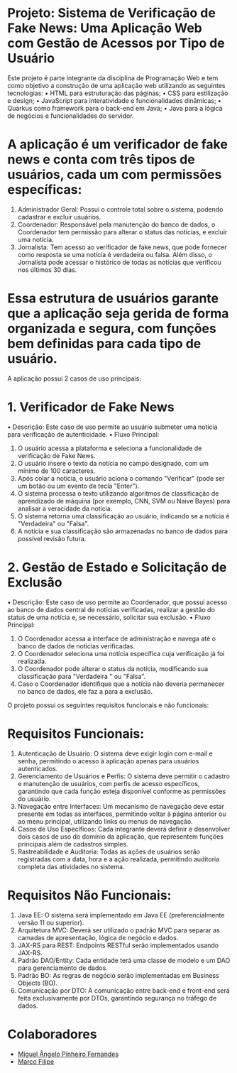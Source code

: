# Projeto: Sistema de Verificação de Fake News: Uma Aplicação Web com Gestão de Acessos por Tipo de Usuário

Este projeto é parte integrante da disciplina de Programação Web e tem como objetivo a construção de uma aplicação web utilizando as seguintes tecnologias:
•	HTML para estruturação das páginas;
•	CSS para estilização e design;
•	JavaScript para interatividade e funcionalidades dinâmicas;
•	Quarkus como framework para o back-end em Java;
•	Java para a lógica de negócios e funcionalidades do servidor.

# A aplicação é um verificador de fake news e conta com três tipos de usuários, cada um com permissões específicas:
1.	Administrador Geral: Possui o controle total sobre o sistema, podendo cadastrar e excluir usuários.
2.	Coordenador: Responsável pela manutenção do banco de dados, o Coordenador tem permissão para alterar o status das notícias, e excluir uma notícia. 
3.	Jornalista: Tem acesso ao verificador de fake news, que pode fornecer como resposta se uma notícia é verdadeira ou falsa. Além disso, o Jornalista pode acessar o histórico de todas as notícias que verificou nos últimos 30 dias.

# Essa estrutura de usuários garante que a aplicação seja gerida de forma organizada e segura, com funções bem definidas para cada tipo de usuário.
A aplicação possui 2 casos de uso principais:

# 1. Verificador de Fake News
•	Descrição: Este caso de uso permite ao usuário submeter uma notícia para verificação de autenticidade.
•	Fluxo Principal:
1.	O usuário acessa a plataforma e seleciona a funcionalidade de verificação de Fake News.
2.	O usuário insere o texto da notícia no campo designado, com um mínimo de 100 caracteres.
3.	Após colar a notícia, o usuário aciona o comando "Verificar" (pode ser um botão ou um evento de tecla "Enter").
4.	O sistema processa o texto utilizando algoritmos de classificação de aprendizado de máquina (por exemplo, CNN, SVM ou Naive Bayes) para analisar a veracidade da notícia.
5.	O sistema retorna uma classificação ao usuário, indicando se a notícia é "Verdadeira" ou "Falsa".
6.	A notícia e sua classificação são armazenadas no banco de dados para possível revisão futura.

# 2. Gestão de Estado e Solicitação de Exclusão
•	Descrição: Este caso de uso permite ao Coordenador, que possui acesso ao banco de dados central de notícias verificadas, realizar a gestão do status de uma notícia e, se necessário, solicitar sua exclusão.
•	Fluxo Principal:
1.	O Coordenador acessa a interface de administração e navega até o banco de dados de notícias verificadas.
2.	O Coordenador seleciona uma notícia específica cuja verificação já foi realizada.
3.	O Coordenador pode alterar o status da notícia, modificando sua classificação para "Verdadeira " ou "Falsa".
4.	Caso o Coordenador identifique que a notícia não deveria permanecer no banco de dados, ele faz a para a exclusão.

O projeto possui os seguintes requisitos funcionais e não funcionais:

# Requisitos Funcionais:
1.	Autenticação de Usuário: O sistema deve exigir login com e-mail e senha, permitindo o acesso à aplicação apenas para usuários autenticados.
2.	Gerenciamento de Usuários e Perfis: O sistema deve permitir o cadastro e manutenção de usuários, com perfis de acesso específicos, garantindo que cada função esteja disponível conforme as permissões do usuário.
3.	Navegação entre Interfaces: Um mecanismo de navegação deve estar presente em todas as interfaces, permitindo voltar à página anterior ou ao menu principal, utilizando links ou menus de navegação.
4.	Casos de Uso Específicos: Cada integrante deverá definir e desenvolver dois casos de uso do domínio da aplicação, que representem funções principais além de cadastros simples.
5.	Rastreabilidade e Auditoria: Todas as ações de usuários serão registradas com a data, hora e a ação realizada, permitindo auditoria completa das atividades no sistema.

# Requisitos Não Funcionais:
1.	Java EE: O sistema será implementado em Java EE (preferencialmente versão 11 ou superior).
2.	Arquitetura MVC: Deverá ser utilizado o padrão MVC para separar as camadas de apresentação, lógica de negócio e dados.
3.	JAX-RS para REST: Endpoints RESTful serão implementados usando JAX-RS.
4.	Padrão DAO/Entity: Cada entidade terá uma classe de modelo e um DAO para gerenciamento de dados.
5.	Padrão BO: As regras de negócio serão implementadas em Business Objects (BO).
6.	Comunicação por DTO: A comunicação entre back-end e front-end será feita exclusivamente por DTOs, garantindo segurança no tráfego de dados.

# Colaboradores 

* [Miguel Ângelo Pinheiro Fernandes ](https://github.com/MiguelFernandes20)
* [Marco Filipe ](https://github.com/marcomabony)

